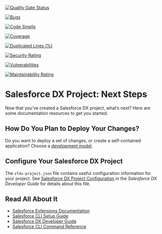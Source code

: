 [![Quality Gate Status](https://sonarcloud.io/api/project_badges/measure?project=narendraudemalla_CICD&metric=alert_status)](https://sonarcloud.io/summary/new_code?id=narendraudemalla_CICD)

[![Bugs](https://sonarcloud.io/api/project_badges/measure?project=narendraudemalla_CICD&metric=bugs)](https://sonarcloud.io/summary/new_code?id=narendraudemalla_CICD)

[![Code Smells](https://sonarcloud.io/api/project_badges/measure?project=narendraudemalla_CICD&metric=code_smells)](https://sonarcloud.io/summary/new_code?id=narendraudemalla_CICD)

[![Coverage](https://sonarcloud.io/api/project_badges/measure?project=narendraudemalla_CICD&metric=coverage)](https://sonarcloud.io/summary/new_code?id=narendraudemalla_CICD)

[![Duplicated Lines (%)](https://sonarcloud.io/api/project_badges/measure?project=narendraudemalla_CICD&metric=duplicated_lines_density)](https://sonarcloud.io/summary/new_code?id=narendraudemalla_CICD)

[![Security Rating](https://sonarcloud.io/api/project_badges/measure?project=narendraudemalla_CICD&metric=security_rating)](https://sonarcloud.io/summary/new_code?id=narendraudemalla_CICD)

[![Vulnerabilities](https://sonarcloud.io/api/project_badges/measure?project=narendraudemalla_CICD&metric=vulnerabilities)](https://sonarcloud.io/summary/new_code?id=narendraudemalla_CICD)

[![Maintainability Rating](https://sonarcloud.io/api/project_badges/measure?project=narendraudemalla_CICD&metric=sqale_rating)](https://sonarcloud.io/summary/new_code?id=narendraudemalla_CICD)


# Salesforce DX Project: Next Steps

Now that you’ve created a Salesforce DX project, what’s next? Here are some documentation resources to get you started.

## How Do You Plan to Deploy Your Changes?

Do you want to deploy a set of changes, or create a self-contained application? Choose a [development model](https://developer.salesforce.com/tools/vscode/en/user-guide/development-models).

## Configure Your Salesforce DX Project

The `sfdx-project.json` file contains useful configuration information for your project. See [Salesforce DX Project Configuration](https://developer.salesforce.com/docs/atlas.en-us.sfdx_dev.meta/sfdx_dev/sfdx_dev_ws_config.htm) in the _Salesforce DX Developer Guide_ for details about this file.

## Read All About It

- [Salesforce Extensions Documentation](https://developer.salesforce.com/tools/vscode/)
- [Salesforce CLI Setup Guide](https://developer.salesforce.com/docs/atlas.en-us.sfdx_setup.meta/sfdx_setup/sfdx_setup_intro.htm)
- [Salesforce DX Developer Guide](https://developer.salesforce.com/docs/atlas.en-us.sfdx_dev.meta/sfdx_dev/sfdx_dev_intro.htm)
- [Salesforce CLI Command Reference](https://developer.salesforce.com/docs/atlas.en-us.sfdx_cli_reference.meta/sfdx_cli_reference/cli_reference.htm)
